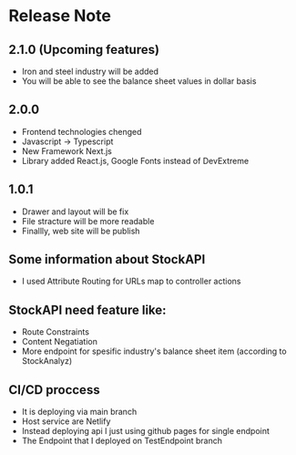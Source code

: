 # Release Note

## 2.1.0 (Upcoming features) 
- Iron and steel industry will be added
- You will be able to see the balance sheet values ​​in dollar basis

## 2.0.0
- Frontend technologies chenged
- Javascript -> Typescript
- New Framework Next.js 
- Library added React.js, Google Fonts instead of DevExtreme

## 1.0.1
- Drawer and layout will be fix
- File stracture will be more readable
- Finallly, web site will be publish


## Some information about StockAPI
- I used Attribute Routing for URLs map to controller actions

## StockAPI need feature like:
- Route Constraints
- Content Negatiation
- More endpoint for spesific industry's balance sheet item (according to StockAnalyz)
## CI/CD proccess
- It is deploying via main branch
- Host service are Netlify
- Instead deploying api I just using github pages for single endpoint
- The Endpoint that I deployed on TestEndpoint branch


